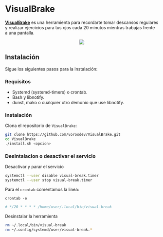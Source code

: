 # VisualBrake


[**VisualBrake**](https://github.com/vorosdev/VisualBrake)  es una herramienta para recordarte tomar descansos regulares y realizar ejercicios para tus ojos cada 20 minutos mientras trabajas frente a una pantalla.

<div align="center">
  <img src="https://github.com/user-attachments/assets/dd5c74f8-435d-44b8-90b1-8a3ea1aa3f79" />
</div>

## Instalación

Sigue los siguientes pasos para la Instalación:

### Requisitos

- Systemd (systemd-timers) o crontab.
- Bash y libnotify. 
- dunst, mako o cualquier otro demonio que use libnotify.

### Instalación 

Clona el repositorio de `VisualBrake`:

```bash
git clone https://github.com/vorosdev/VisualBrake.git
cd VisualBrake
./install.sh <opcion>
```

### Desintalacion o desactivar el servicio

Desactivar y parar el servicio

```bash
systemctl --user disable visual-break.timer
systemctl --user stop visual-break.timer
```

Para el `crontab` comentamos la linea:

`crontab -e`

```bash
# */20 * * * * /home/user/.local/bin/visual-break
```

Desinstalar la herramienta

```bash
rm ~/.local/bin/visual-break
rm ~/.config/systemd/user/visual-break.*
```
